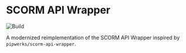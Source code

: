 # SCORM API Wrapper

![Build](https://github.com/szenadam/scorm-api-wrapper/workflows/build/badge.svg)

A modernized reimplementation of the SCORM API Wrapper inspired by
`pipwerks/scorm-api-wrapper`.
